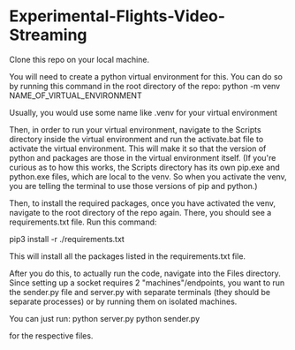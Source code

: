 # Experimental-Flights-Video-Streaming
Clone this repo on your local machine.

You will need to create a python virtual environment for this. You can do so by running this command in the root directory of the repo:
python -m venv NAME_OF_VIRTUAL_ENVIRONMENT

Usually, you would use some name like .venv for your virtual environment

Then, in order to run your virtual environment, navigate to the Scripts directory inside the virtual environment and run the activate.bat file to activate the virtual environment. This will make it so that the version of python and packages are those in the virtual environment itself. (If you're curious as to how this works, the Scripts directory has its own pip.exe and python.exe files, which are local to the venv. So when you activate the venv, you are telling the terminal to use those versions of pip and python.)

Then, to install the required packages, once you have activated the venv, navigate to the root directory of the repo again. There, you should see a requirements.txt file. Run this command:

pip3 install -r ./requirements.txt

This will install all the packages listed in the requirements.txt file.

After you do this, to actually run the code, navigate into the Files directory. Since setting up a socket requires 2 "machines"/endpoints, you want to run the sender.py file and server.py with separate terminals (they should be separate processes) or by running them on isolated machines. 

You can just run:
python server.py
python sender.py

for the respective files.
